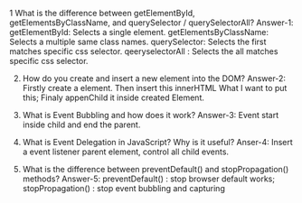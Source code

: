 1 What is the difference between getElementById, getElementsByClassName, and querySelector / querySelectorAll?
Answer-1: 
getElementById: Selects a single element.
getElementsByClassName: Selects a multiple same class names.
querySelector: Selects the first matches specific css selector.
qeeryselectorAll : Selects the all matches specific css selector.

2. How do you create and insert a new element into the DOM?
Answer-2:
Firstly create a element. Then insert this innerHTML What I want to put this;
Finaly appenChild it inside created Element.

3. What is Event Bubbling and how does it work?
Answer-3: 
Event start inside child and end the parent.

4. What is Event Delegation in JavaScript? Why is it useful?
Anser-4: 
Insert a event listener parent element, control all child events.

5. What is the difference between preventDefault() and stopPropagation() methods?
Answer-5: 
preventDefault() : stop browser default works;
stopPropagation() : stop event bubbling and capturing
